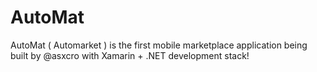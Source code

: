 # AutoMat
AutoMat ( Automarket ) is the first mobile marketplace application being built by @asxcro with Xamarin + .NET development stack!

